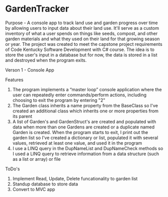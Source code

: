 # GardenTracker

Purpose - A console app to track land use and garden progress over time by allowing users to input data about their land use. It'll serve as a custom inventory of what a user spends on things like seeds, compost, and other garden materials and what they used on their land for that growing season or year. The project was created to meet the capstone project requirements of Code Kentucky Software Development with C# course. The idea is to store the user's input in a database but for now, the data is stored in a list and destroyed when the program exits.

Verson 1 - Console App	

Features
1. The program implements a “master loop” console application where the user can repeatedly enter commands/perform actions, including choosing to exit the program by entering "2"
2. The Garden class inherits a name property from the BaseClass so I've created an additional class which inherits one or more properties from its parent
3. A list of Garden's and GardenStruct's are created and populated with data when more than one Gardens are created or a duplicate named Garden is created. When the program starts to exit, I print out the garden list so I've created a dictionary or list, populated it with several values, retrieved at least one value, and used it in the program
4. I use a LINQ query in the DupNameList and DupNameCheck methods so I used a LINQ query to retrieve information from a data structure (such as a list or array) or file

ToDo's
1. Implement Read, Update, Delete funcationality to garden list
2. Standup database to store data
3. Convert to MVC app


